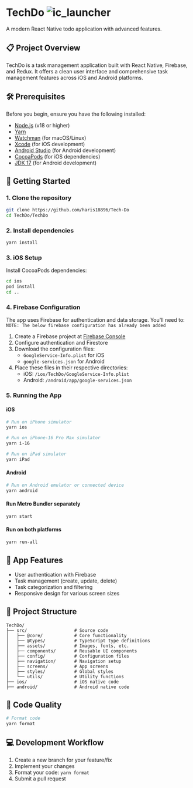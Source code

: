 # TechDo ![ic_launcher](https://github.com/user-attachments/assets/859cf75e-63ce-4356-b194-caeb73a37162)


A modern React Native todo application with advanced features.

## 📋 Project Overview

TechDo is a task management application built with React Native, Firebase, and Redux. It offers a clean user interface and comprehensive task management features across iOS and Android platforms.

## 🛠️ Prerequisites

Before you begin, ensure you have the following installed:

- [Node.js](https://nodejs.org/) (v18 or higher)
- [Yarn](https://yarnpkg.com/)
- [Watchman](https://facebook.github.io/watchman/docs/install.html) (for macOS/Linux)
- [Xcode](https://developer.apple.com/xcode/) (for iOS development)
- [Android Studio](https://developer.android.com/studio) (for Android development)
- [CocoaPods](https://cocoapods.org/) (for iOS dependencies)
- [JDK 17](https://www.oracle.com/java/technologies/javase/jdk17-archive-downloads.html) (for Android development)

## 🚀 Getting Started

### 1. Clone the repository

```bash
git clone https://github.com/haris18896/Tech-Do
cd TechDo/TechDo
```

### 2. Install dependencies

```bash
yarn install
```

### 3. iOS Setup

Install CocoaPods dependencies:

```bash
cd ios
pod install
cd ..
```

### 4. Firebase Configuration

The app uses Firebase for authentication and data storage. You'll need to:
`NOTE: The below firebase configuration has already been added`

1. Create a Firebase project at [Firebase Console](https://console.firebase.google.com/)
2. Configure authentication and Firestore
3. Download the configuration files:
   - `GoogleService-Info.plist` for iOS
   - `google-services.json` for Android
4. Place these files in their respective directories:
   - iOS: `/ios/TechDo/GoogleService-Info.plist`
   - Android: `/android/app/google-services.json`

### 5. Running the App

#### iOS

```bash
# Run on iPhone simulator
yarn ios

# Run on iPhone-16 Pro Max simulator
yarn i-16

# Run on iPad simulator
yarn iPad
```

#### Android

```bash
# Run on Android emulator or connected device
yarn android
```

#### Run Metro Bundler separately

```bash
yarn start
```

#### Run on both platforms

```bash
yarn run-all
```

## 📱 App Features

- User authentication with Firebase
- Task management (create, update, delete)
- Task categorization and filtering
- Responsive design for various screen sizes

## 🧩 Project Structure

```
TechDo/
├── src/                  # Source code
│   ├── @core/            # Core functionality
│   ├── @types/           # TypeScript type definitions
│   ├── assets/           # Images, fonts, etc.
│   ├── components/       # Reusable UI components
│   ├── config/           # Configuration files
│   ├── navigation/       # Navigation setup
│   ├── screens/          # App screens
│   ├── styles/           # Global styles
│   └── utils/            # Utility functions
├── ios/                  # iOS native code
├── android/              # Android native code
```

## 🧹 Code Quality

```bash
# Format code
yarn format
```

## 💻 Development Workflow

1. Create a new branch for your feature/fix
2. Implement your changes
3. Format your code: `yarn format`
4. Submit a pull request

